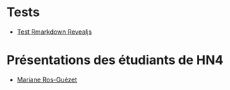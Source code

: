 # Tests
* [Test Rmarkdown Revealjs](https://classnum.github.io/hchn_slides/test_rmarkdown_revealjs_wp.html)

# Présentations des étudiants de HN4
* [Mariane Ros-Guézet](https://classnum.github.io/hchn_slides/ros-guezet_mariane.html)
